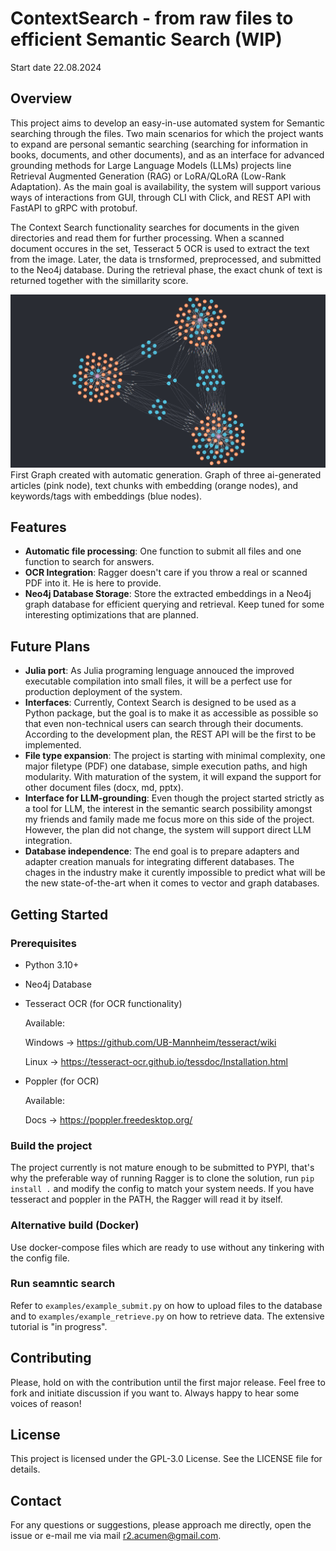 # ContextSearch - from raw files to efficient Semantic Search (WIP)

Start date 22.08.2024


## Overview

This project aims to develop an easy-in-use automated system for Semantic searching through the files. Two main scenarios for which the project wants to expand are personal semantic searching (searching for information in books, documents, and other documents), and as an interface for advanced grounding methods for Large Language Models (LLMs) projects line Retrieval Augmented Generation (RAG) or LoRA/QLoRA (Low-Rank Adaptation). As the main goal is availability, the system will support various ways of interactions from GUI, through CLI with Click, and REST API with FastAPI to gRPC with protobuf.  

The Context Search functionality searches for documents in the given directories and read them for further processing. When a scanned document occures in the set, Tesseract 5 OCR is used to extract the text from the image. Later, the data is trnsformed, preprocessed, and submitted to the Neo4j database. During the retrieval phase, the exact chunk of text is returned together with the simillarity score.

![alt text](./docs/images/FirstGraphFromAutomaticGeneration.png)
    First Graph created with automatic generation. Graph of three ai-generated articles (pink node), text chunks with embedding (orange nodes), and keywords/tags with embeddings (blue nodes).

## Features
- **Automatic file processing**: One function to submit all files and one function to search for answers.
- **OCR Integration**: Ragger doesn't care if you throw a real or scanned PDF into it. He is here to provide.
- **Neo4j Database Storage**: Store the extracted embeddings in a Neo4j graph database for efficient querying and retrieval. Keep tuned for some interesting optimizations that are planned.

## Future Plans
- **Julia port**: As Julia programing lenguage annouced the improved executable compilation into small files, it will be a perfect use for production deployment of the system.
- **Interfaces**: Currently, Context Search is designed to be used as a Python package, but the goal is to make it as accessible as possible so that even non-technical users can search through their documents. According to the development plan, the REST API will be the first to be implemented.
- **File type expansion**: The project is starting with minimal complexity, one major filetype (PDF) one database, simple execution paths, and high modularity. With maturation of the system, it will expand the support for other document files (docx, md, pptx).
- **Interface for LLM-grounding**: Even though the project started strictly as a tool for LLM, the interest in the semantic search possibility amongst my friends and family made me focus more on this side of the project. However, the plan did not change, the system will support direct LLM integration.
- **Database independence**: The end goal is to prepare adapters and adapter creation manuals for integrating different databases. The chages in the industry make it curently impossible to predict what will be the new state-of-the-art when it comes to vector and graph databases.

## Getting Started
### Prerequisites
- Python 3.10+
- Neo4j Database
- Tesseract OCR (for OCR functionality)
    
    Available:

    Windows -> https://github.com/UB-Mannheim/tesseract/wiki
    
    Linux -> https://tesseract-ocr.github.io/tessdoc/Installation.html

- Poppler (for OCR)

    Available:

    Docs -> https://poppler.freedesktop.org/

### Build the project

The project currently is not mature enough to be submitted to PYPI, that's why the preferable way of running Ragger is to clone the solution, run `pip install .` and modify the config to match your system needs. If you have tesseract and poppler in the PATH, the Ragger will read it by itself.

### Alternative build (Docker)

Use docker-compose files which are ready to use without any tinkering with the config file. 

### Run seamntic search

Refer to `examples/example_submit.py` on how to upload files to the database and to `examples/example_retrieve.py` on how to retrieve data. The extensive tutorial is "in progress".

## Contributing
Please, hold on with the contribution until the first major release. Feel free to fork and initiate discussion if you want to. Always happy to hear some voices of reason!

## License
This project is licensed under the GPL-3.0 License. See the LICENSE file for details.

## Contact
For any questions or suggestions, please approach me directly, open the issue or e-mail me via mail r2.acumen@gmail.com.
